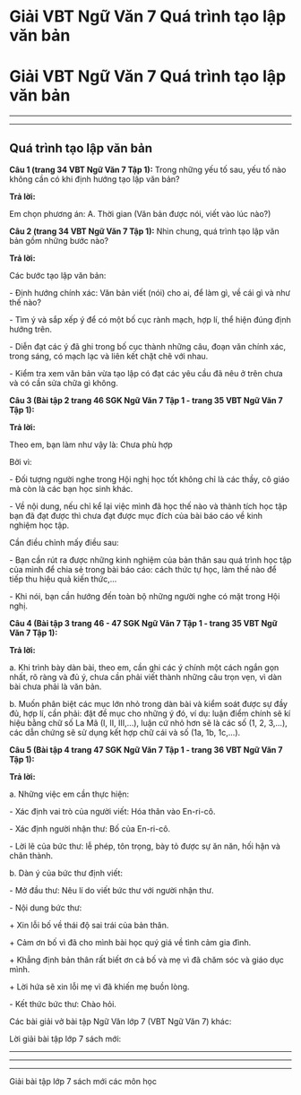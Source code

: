 # Giải VBT Ngữ Văn 7 Quá trình tạo lập văn bản

# Giải VBT Ngữ Văn 7 Quá trình tạo lập văn bản

* * *

* * *

## Quá trình tạo lập văn bản

**Câu 1 (trang 34 VBT Ngữ Văn 7 Tập 1):** Trong những yếu tố sau, yếu tố nào không cần có khi định hướng tạo lập văn bản? 

**Trả lời:**

Em chọn phương án: A. Thời gian (Văn bản được nói, viết vào lúc nào?) 

**Câu 2 (trang 34 VBT Ngữ Văn 7 Tập 1):** Nhìn chung, quá trình tạo lập văn bản gồm những bước nào? 

**Trả lời:**

Các bước tạo lập văn bản: 

\- Định hướng chính xác: Văn bản viết (nói) cho ai, để làm gì, về cái gì và như thế nào? 

\- Tìm ý và sắp xếp ý để có một bố cục rành mạch, hợp lí, thể hiện đúng định hướng trên. 

\- Diễn đạt các ý đã ghi trong bố cục thành những câu, đoạn văn chính xác, trong sáng, có mạch lạc và liên kết chặt chẽ với nhau. 

\- Kiểm tra xem văn bản vừa tạo lập có đạt các yêu cầu đã nêu ở trên chưa và có cần sửa chữa gì không. 

**Câu 3 (Bài tập 2 trang 46 SGK Ngữ Văn 7 Tập 1 - trang 35 VBT Ngữ Văn 7 Tập 1):**

**Trả lời:**

Theo em, bạn làm như vậy là: Chưa phù hợp 

Bởi vì: 

\- Đối tượng người nghe trong Hội nghị học tốt không chỉ là các thầy, cô giáo mà còn là các bạn học sinh khác. 

\- Về nội dung, nếu chỉ kể lại việc mình đã học thế nào và thành tích học tập bạn đã đạt được thì chưa đạt được mục đích của bài báo cáo về kinh nghiệm học tập. 

Cần điều chỉnh mấy điều sau: 

\- Bạn cần rút ra được những kinh nghiệm của bản thân sau quá trình học tập của mình để chia sẻ trong bài báo cáo: cách thức tự học, làm thế nào để tiếp thu hiệu quả kiến thức,... 

\- Khi nói, bạn cần hướng đến toàn bộ những người nghe có mặt trong Hội nghị. 

**Câu 4 (Bài tập 3 trang 46 - 47 SGK Ngữ Văn 7 Tập 1 - trang 35 VBT Ngữ Văn 7 Tập 1):**

**Trả lời:**

a. Khi trình bày dàn bài, theo em, cần ghi các ý chính một cách ngắn gọn nhất, rõ ràng và đủ ý, chưa cần phải viết thành những câu trọn vẹn, vì dàn bài chưa phải là văn bản. 

b. Muốn phân biệt các mục lớn nhỏ trong dàn bài và kiểm soát được sự đầy đủ, hợp lí, cần phải: đặt đề mục cho những ý đó, ví dụ: luận điểm chính sẽ kí hiệu bằng chữ số La Mã (I, II, III,...), luận cứ nhỏ hơn sẽ là các số (1, 2, 3,...), các dẫn chứng sẽ sử dụng kết hợp chữ cái và số (1a, 1b, 1c,...). 

**Câu 5 (Bài tập 4 trang 47 SGK Ngữ Văn 7 Tập 1 - trang 36 VBT Ngữ Văn 7 Tập 1):**

**Trả lời:**

a. Những việc em cần thực hiện: 

\- Xác định vai trò của người viết: Hóa thân vào En-ri-cô. 

\- Xác định người nhận thư: Bố của En-ri-cô. 

\- Lời lẽ của bức thư: lễ phép, tôn trọng, bày tỏ được sự ăn năn, hối hận và chân thành. 

b. Dàn ý của bức thư định viết: 

\- Mở đầu thư: Nêu lí do viết bức thư với người nhận thư. 

\- Nội dung bức thư: 

\+ Xin lỗi bố về thái độ sai trái của bản thân. 

\+ Cảm ơn bố vì đã cho mình bài học quý giá về tình cảm gia đình. 

\+ Khẳng định bản thân rất biết ơn cả bố và mẹ vì đã chăm sóc và giáo dục mình. 

\+ Lời hứa sẽ xin lỗi mẹ vì đã khiến mẹ buồn lòng. 

\- Kết thức bức thư: Chào hỏi. 

Các bài giải vở bài tập Ngữ Văn lớp 7 (VBT Ngữ Văn 7) khác:

Lời giải bài tập lớp 7 sách mới:

* * *

* * *

* * *

Giải bài tập lớp 7 sách mới các môn học
